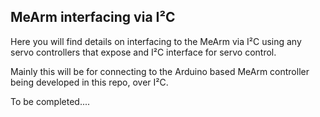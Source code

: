 MeArm interfacing via I²C
-------------------------

Here you will find details on interfacing to the MeArm via I²C using any servo
controllers that expose and I²C interface for servo control.

Mainly this will be for connecting to the Arduino based MeArm controller being
developed in this repo, over I²C.

To be completed....
